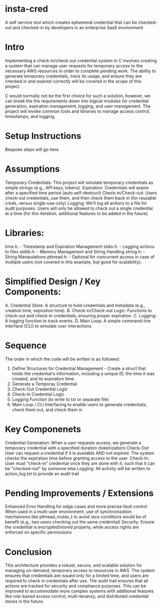 # insta-cred
A self service tool which creates ephemeral credential that can be checked-out and checked-in by developers in an enterprise SaaS environment 

# Intro
Implementing a check-in/check-out credential system in C involves creating a system that can manage user requests for temporary access to the necessary AWS resources in order to complete pending work. The ability to generate temporary credentials, track its usage, and ensure they are checked in and expired correctly will be covered in the scope of this project. 

C would normally not be the first choice for such a solution, however, we can break the the requirements down into logical modules for credential generation, expiration management, logging, and user management. The project will invoke common tools and libraries to manage access control, timestamps, and logging.

# Setup Instructions
Bespoke steps will go here. 

# Assumptions
Temporary Credentials: This project will simulate temporary credentials as simple strings (e.g., API keys, tokens).
Expiration: Credentials will expire after a specified time period (auto self-destruct) 
Check-in/Check-out: Users check-out credentials, use them, and then check them back in (for reusable creds, versus single-use-only)
Logging: We'll log all actions to a file for audit purposes.
Users will only be allowed to check out a single credential at a time (for this iteration, additional features to be added in the future) 

# Libraries: 
time.h: - Timestamp and Expiration Management
stdio.h: - Logging actions to files
stdlib.h: - Memory Management and String Handling
string.h: - String Manipulations
pthread.h: - Optional for concurrent access in case of multiple users (not covered in this example, but good for scalability).

# Simplified Design / Key Components:
A. Credential Store: A structure to hold credentials and metadata (e.g., creation time, expiration time).
B. Check-in/Check-out Logic: Functions to check-out and check-in credentials, ensuring proper expiration.
C. Logging: A logging function to track events.
D. Main Loop: A simple command-line interface (CLI) to simulate user interactions.

# Sequence 
The order in which the code will be written is as followed: 
1. Define Structures for Credential Management - Create a struct that holds the credential's information, including a unique ID, the time it was created, and its expiration time.
2. Generate a Temporay Credential
3. Check-Out Credential Logic
4. Check-In Credential Logic
5. Logging Function (to write to txt or separate file)
6. Main Loop / CLI Interfacing to enable users to generate credentials, check them out, and check them in

# Key Componenets
Credential Generation: When a user requests access, we generate a temporary credential with a specified duration (tokenization) 
Check-Out: User can request a credential if it is available AND not expired. The system checks the expiration time before granting access to the user.
Check-In: User must "check-in" credential once they are done with it, such that it can be "checked-out" by someone else
Logging: All activity will be written to action_log.txt to provide an audit trail

# Pending Improvements / Extensions
Enhanced Error Handling for edge cases and more precise fault control
When used in a multi-user environment, use of synchronization mechanisms like pthread_mutex_t to avoid race conditions would be of benefit (e.g., two users checking out the same credential)
Security: Ensure the credential is encrypted/stored properly, while access rights are enforced on specific permissions 

# Conclusion 
This architecture provides a robust, secure, and scalable solution for managing on-demand, temporary access to resources in AWS. 
The system ensures that credentials are issued only for a limited time, and users are required to check in credentials after use. 
The audit trail ensures that all actions are tracked for security and compliance purposes. 
This can be improved to accommodate more complex systems with additional features like role-based access control, multi-tenancy, and distributed credential stores in the future. 
